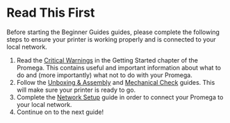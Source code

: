 # Read This First

Before starting the Beginner Guides guides, please complete the following steps to ensure your printer is working properly and is connected to your local network.

1. Read the [Critical Warnings]() in the Getting Started chapter of the Promega. This contains useful and important information about what to do and \(more importantly\) what not to do with your Promega.
2. Follow the [Unboxing & Assembly]() and [Mechanical Check]() guides. This will make sure your printer is ready to go.
3. Complete the [Network Setup]() guide in order to connect your Promega to your local network.
4. Continue on to the next guide!

​

